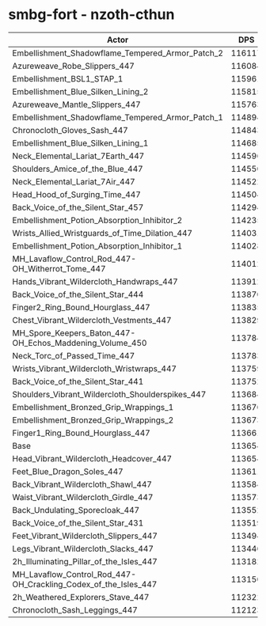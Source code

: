# smbg-fort - nzoth-cthun
| Actor | DPS | Increase |
|---|:---:|:---:|
|Embellishment_Shadowflame_Tempered_Armor_Patch_2|116117|2.17%|
|Azureweave_Robe_Slippers_447|116084|2.14%|
|Embellishment_BSL1_STAP_1|115961|2.03%|
|Embellishment_Blue_Silken_Lining_2|115815|1.90%|
|Azureweave_Mantle_Slippers_447|115763|1.86%|
|Embellishment_Shadowflame_Tempered_Armor_Patch_1|114894|1.09%|
|Chronocloth_Gloves_Sash_447|114843|1.05%|
|Embellishment_Blue_Silken_Lining_1|114685|0.91%|
|Neck_Elemental_Lariat_7Earth_447|114596|0.83%|
|Shoulders_Amice_of_the_Blue_447|114550|0.79%|
|Neck_Elemental_Lariat_7Air_447|114522|0.76%|
|Head_Hood_of_Surging_Time_447|114504|0.75%|
|Back_Voice_of_the_Silent_Star_457|114294|0.56%|
|Embellishment_Potion_Absorption_Inhibitor_2|114235|0.51%|
|Wrists_Allied_Wristguards_of_Time_Dilation_447|114031|0.33%|
|Embellishment_Potion_Absorption_Inhibitor_1|114028|0.33%|
|MH_Lavaflow_Control_Rod_447-OH_Witherrot_Tome_447|114012|0.31%|
|Hands_Vibrant_Wildercloth_Handwraps_447|113912|0.23%|
|Back_Voice_of_the_Silent_Star_444|113870|0.19%|
|Finger2_Ring_Bound_Hourglass_447|113835|0.16%|
|Chest_Vibrant_Wildercloth_Vestments_447|113829|0.15%|
|MH_Spore_Keepers_Baton_447-OH_Echos_Maddening_Volume_450|113784|0.11%|
|Neck_Torc_of_Passed_Time_447|113783|0.11%|
|Wrists_Vibrant_Wildercloth_Wristwraps_447|113759|0.09%|
|Back_Voice_of_the_Silent_Star_441|113752|0.09%|
|Shoulders_Vibrant_Wildercloth_Shoulderspikes_447|113684|0.03%|
|Embellishment_Bronzed_Grip_Wrappings_1|113676|0.02%|
|Embellishment_Bronzed_Grip_Wrappings_2|113673|0.02%|
|Finger1_Ring_Bound_Hourglass_447|113661|0.01%|
|Base|113654|0.00%|
|Head_Vibrant_Wildercloth_Headcover_447|113654|0.00%|
|Feet_Blue_Dragon_Soles_447|113611|-0.04%|
|Back_Vibrant_Wildercloth_Shawl_447|113584|-0.06%|
|Waist_Vibrant_Wildercloth_Girdle_447|113573|-0.07%|
|Back_Undulating_Sporecloak_447|113552|-0.09%|
|Back_Voice_of_the_Silent_Star_431|113519|-0.12%|
|Feet_Vibrant_Wildercloth_Slippers_447|113494|-0.14%|
|Legs_Vibrant_Wildercloth_Slacks_447|113446|-0.18%|
|2h_Illuminating_Pillar_of_the_Isles_447|113182|-0.42%|
|MH_Lavaflow_Control_Rod_447-OH_Crackling_Codex_of_the_Isles_447|113150|-0.44%|
|2h_Weathered_Explorers_Stave_447|112322|-1.17%|
|Chronocloth_Sash_Leggings_447|112123|-1.35%|
